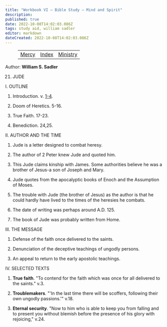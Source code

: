 ```yaml
---
title: "Workbook VI — Bible Study — Mind and Spirit"
description: 
published: true
date: 2022-10-08T14:02:03.086Z
tags: study aid, william sadler
editor: markdown
dateCreated: 2022-10-08T14:02:03.086Z
---
```


<figure class="table chapter-navigator">
	<table>
		<tbody>
		<tr>
			<td><a href="/en/William_S_Sadler/Workbook_6_Bible_Study/Mercy">Mercy</a></td>
			<td><a href="/en/William_S_Sadler/Workbook_6_Bible_Study/Index">Index</a></td>
			<td><a href="/en/William_S_Sadler/Workbook_6_Bible_Study/Ministry">Ministry</a></td>
		</tr>
		</tbody>
	</table>
</figure>

Author: **William S. Sadler**


21. JUDE

I. OUTLINE

1. Introduction. v. [1-4](/en/Bible/Jude/1.htm).

2. Doom of Heretics. 5-16.

3. True Faith. 17-23.

4. Benediction. 24,25.

II. AUTHOR AND THE TIME

1. Jude is a letter designed to combat heresy.

2. The author of 2 Peter knew Jude and quoted him.

3. This Jude claims kinship with James. Some authorities believe he was a brother of Jesus-a son of Joseph and Mary.

4. Jude quotes from the apocalyptic books of Enoch and the Assumption of Moses.

5. The trouble with Jude (the brother of Jesus) as the author is that he could hardly have lived to the times of the heresies he combats.

6. The date of writing was perhaps around A.D. 125.

7. The book of Jude was probably written from Home.

III. THE MESSAGE

1. Defense of the faith once delivered to the saints.

2. Denunciation of the deceptive teachings of ungodly persons.

3. An appeal to return to the early apostolic teachings.

IV. SELECTED TEXTS

1. **True faith**. "To contend for the faith which was once for all delivered to the saints." v.3.

2. **Troublemakers**. "'In the last time there will be scoffers, following their own ungodly passions.'" v.18.

3. **Eternal security**. "Now to him who is able to keep you from falling and to present you without blemish before the presence of his glory with rejoicing," v.24.


<br>

